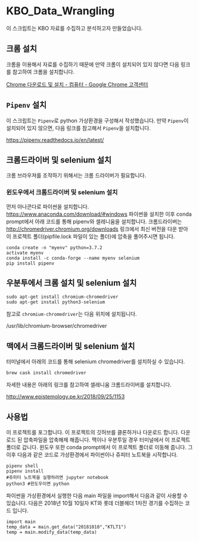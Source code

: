 # KBO_Data_Wrangling

이 스크립트는 KBO 자료를 수집하고 분석하고자 만들었습니다.

## 크롬 설치

크롬을 이용해서 자료를 수집하기 때문에 만약 크롬이 설치되어 있지 않다면 다음 링크를 참고하여 크롬을 설치합니다.

[Chrome 다운로드 및 설치 - 컴퓨터 - Google Chrome 고객센터](https://support.google.com/chrome/answer/95346?co=GENIE.Platform%3DDesktop&hl=ko)

## `Pipenv` 설치

이 스크립트는 `Pipenv`로 python 가상환경을 구성해서 작성했습니다. 만약 `Pipenv`이 설치되어 있지 않으면, 다음 링크를 참고해서 `Pipenv`을 설치합니다.

https://pipenv.readthedocs.io/en/latest/

## 크롬드라이버 및 selenium 설치

크롬 브라우져를 조작하기 위해서는 크롬 드라이버가 필요합니다.  

### 윈도우에서 크롬드라이버 및 selenium 설치

먼저 아나콘다로 파이썬을 설치합니다. https://www.anaconda.com/download/#windows
파이썬을 설치한 이후 conda prompt에서 아래 코드를 통해 pipenv와 셀레니움을 설치합니다.
크롬드라이버는 http://chromedriver.chromium.org/downloads 링크에서 최신 버전을 다운 받아
이 프로젝트 폴더(pipfile.lock 파일이 있는 폴더)에 압축을 풀어주시면 됩니다. 

```
conda create -n "myenv" python=3.7.2
activate myenv
conda install -c conda-forge --name myenv selenium 
pip install pipenv
```

## 우분투에서 크롬 설치 및 selenium 설치

```
sudo apt-get install chromium-chromedriver
sudo apt-get install python3-selenium
```

참고로 `chromium-chromedriver`는 다음 위치에 설치됩니다.

/usr/lib/chromium-browser/chromedriver

## 맥에서 크롬드라이버 및 selenium 설치 

터미널에서 아래의 코드를 통해 selenium chromedriver를 설치하실 수 있습니다. 

```
brew cask install chromedriver
```

자세한 내용은 아래의 링크를 참고하여 셀레니움 크롬드라이버를 설치합니다.

http://www.epistemology.pe.kr/2018/09/25/1153


## 사용법

이 프로젝트를 포그합니다. 이 프로젝트의 깃허브를 클론하거나 다운로드 합니다. 
다운로드 된 압축파일을 압축해제 해줍니다. 맥이나 우분투일 경우 터미널에서
이 프로젝트 폴더로 갑니다. 윈도우 또한 conda prompt에서 이 프로젝트 폴더로 이동해 줍니다.
그 이후 다음과 같은 코드로 가상환경에서 파이썬이나 쥬피터 노트북을 시작합니다.

```
pipenv shell
pipenv install
#쥬피터 노트북을 실행하려면 jupyter notebook
python3 #윈도우이면 python
```


파이썬을 가상환경에서 실행한 다음 main 파일을 import해서 다음과 같이 사용할 수 있습니다. 다음은 2018년 10월 10일자 KT와 롯데 더블헤더 1차전 경기를 수집하는 코드 입니다.

```
import main
temp_data = main.get_data("20181010","KTLT1")
temp = main.modify_data(temp_data) 
```

